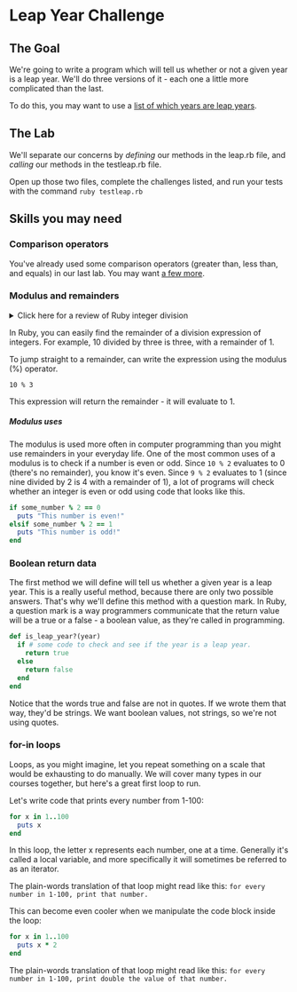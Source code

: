 # Leap Year Challenge

## The Goal

We're going to write a program which will tell us whether or not a given year is a leap year. We'll do three versions of it - each one a little more complicated than the last.

To do this, you may want to use a <a href="https://www.accuracyproject.org/leapyears.html">list of which years are leap years</a>.

## The Lab

We'll separate our concerns by _defining_ our methods in the leap.rb file, and _calling_ our methods in the testleap.rb file.

Open up those two files, complete the challenges listed, and run your tests with the command `ruby testleap.rb`

## Skills you may need

### Comparison operators

You've already used some comparison operators (greater than, less than, and equals) in our last lab. You may want <a href="https://www.tutorialspoint.com/ruby/ruby_operators.htm">a few more</a>.

### Modulus and remainders

<details>
  <summary>Click here for a review of Ruby integer division</summary>

  In Ruby, Integer division can be tricky. If you have't tried dividing something that should result in a decimal (like 10/3), try it now.

  Since both inputs are integers, the return value of that division expression will _also_ be an integer. In other words, it's truncating the data (cutting off the decimal; rounding _down_ to the nearest integer). 10/3 in math class would be 3.333... repeating. But in programming, the decimal is chopped off (truncated), so 10/3 in Ruby is 3, because the expression of integers will be rounded down to the nearest integer.

  10/3 can also be written as 3r1 (three, with a remainder of 1) - and _that's_ the key to understanding the modulus.
</details>

In Ruby, you can easily find the remainder of a division expression of integers. For example, 10 divided by three is three, with a remainder of 1.

To jump straight to a remainder, can write the expression using the modulus (%) operator.

` 10 % 3 `

This expression will return the remainder - it will evaluate to 1.

##### Modulus uses

The modulus is used more often in computer programming than you might use remainders in your everyday life. One of the most common uses of a modulus is to check if a number is even or odd. Since `10 % 2` evaluates to 0 (there's no remainder), you know it's even. Since `9 % 2` evaluates to 1 (since nine divided by 2 is 4 with a remainder of 1), a lot of programs will check whether an integer is even or odd using code that looks like this.

```ruby
if some_number % 2 == 0
  puts "This number is even!"
elsif some_number % 2 == 1
  puts "This number is odd!"
end
```

### Boolean return data

The first method we will define will tell us whether a given year is a leap year. This is a really useful method, because there are only two possible answers. That's why we'll define this method with a question mark. In Ruby, a question mark is a way programmers communicate that the return value will be a true or a false - a boolean value, as they're called in programming.

```ruby
def is_leap_year?(year)
  if # some code to check and see if the year is a leap year.
    return true
  else
    return false
  end
end
```

Notice that the words true and false are not in quotes. If we wrote them that way, they'd be strings. We want boolean values, not strings, so we're not using quotes.

### for-in loops

Loops, as you might imagine, let you repeat something on a scale that would be exhausting to do manually. We will cover many types in our courses together, but here's a great first loop to run.

Let's write code that prints every number from 1-100:

```ruby
for x in 1..100
  puts x
end
```

In this loop, the letter x represents each number, one at a time. Generally it's called a local variable, and more specifically it will sometimes be referred to as an iterator.

The plain-words translation of that loop might read like this: `for every number in 1-100, print that number.`

This can become even cooler when we manipulate the code block inside the loop:

```ruby
for x in 1..100
  puts x * 2
end
```

The plain-words translation of that loop might read like this: `for every number in 1-100, print double the value of that number.`
